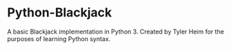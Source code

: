 # Python-Blackjack
A basic Blackjack implementation in Python 3.
Created by Tyler Heim for the purposes of learning Python syntax.
